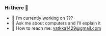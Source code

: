 ### Hi there 👋

- 🤫 I’m currently working on ???
- 📎 Ask me about computers and I'll explain it
- 📧 How to reach me: vatkka1429@gmail.com
